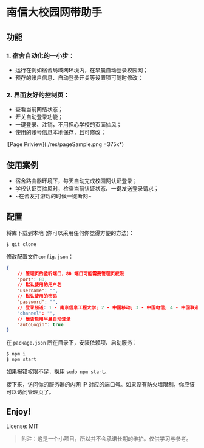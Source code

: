 # 南信大校园网带助手

## 功能

### 1. 宿舍自动化的一小步：

* 运行在例如宿舍局域网环境内，在早晨自动登录校园网；
* 预存的账户信息、自动登录开关等设置项可随时修改；

### 2. 界面友好的控制页：

* 查看当前网络状态；
* 开关自动登录功能；
* 一键登录、注销，不用担心学校的页面抽风；
* 使用的账号信息本地保存，且可修改；

![Page Priview](./res/pageSample.png =375x*)

## 使用案例

* 宿舍路由器环境下，每天自动完成校园网认证登录；
* 学校认证页抽风时，检查当前认证状态、一键发送登录请求；
* ~在舍友打游戏的时候一键断网~

## 配置

将库下载到本地 (你可以采用任何你觉得方便的方法)：

```
$ git clone
```

修改配置文件`config.json`：

``` json    
{
    // 管理页的监听端口，80 端口可能需要管理页权限
    "port": 80,
    // 默认使用的用户名
    "username": "",
    // 默认使用的密码
    "password": "",
    // 登录频道: 1 - 南京信息工程大学; 2 - 中国移动; 3 - 中国电信; 4 - 中国联通
    "channel": "",
    // 是否启用早晨自动登录
    "autoLogin": true
}
```

在 `package.json` 所在目录下，安装依赖项、启动服务：

```
$ npm i
$ npm start
```

如果报错权限不足，换用 `sudo npm start`。

接下来，访问你的服务器的内网 IP 对应的端口号。如果没有防火墙限制，你应该可以访问管理页了。

## Enjoy!

License: MIT

> 附注：这是一个小项目，所以并不会承诺长期的维护。仅供学习与参考。